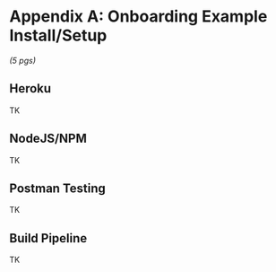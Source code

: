 # Appendix A: Onboarding Example Install/Setup 

_(5 pgs)_

## Heroku
TK

## NodeJS/NPM
TK

## Postman Testing
TK

## Build Pipeline
TK


